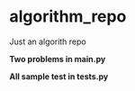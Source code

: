 # algorithm_repo
Just an algorith repo

**Two problems in main.py**

**All sample test in tests.py**

